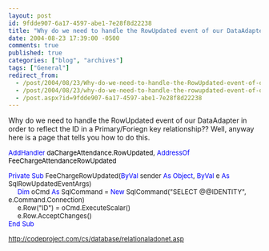 ```yaml
---
layout: post
id: 9fdde907-6a17-4597-abe1-7e28f8d22238
title: "Why do we need to handle the RowUpdated event of our DataAdapter in order to reflect the ID in a Primary/Foriegn key relationship??"
date: 2004-08-23 17:39:00 -0500
comments: true
published: true
categories: ["blog", "archives"]
tags: ["General"]
redirect_from: 
  - /post/2004/08/23/Why-do-we-need-to-handle-the-RowUpdated-event-of-our-DataAdapter-in-order-to-reflect-the-ID-in-a-PrimaryForiegn-key-relationship
  - /post/2004/08/23/why-do-we-need-to-handle-the-rowupdated-event-of-our-dataadapter-in-order-to-reflect-the-id-in-a-primaryforiegn-key-relationship
  - /post.aspx?id=9fdde907-6a17-4597-abe1-7e28f8d22238
---
```

<!-- more -->
<P>Why do we need to handle the RowUpdated event of our DataAdapter in order to reflect the ID in a Primary/Foriegn key relationship?? Well, anyway here is a page that tells you how to do this.</P>
<P><FONT color=#0000ff size=2>AddHandler</FONT><FONT color=#000000 size=2> daChargeAttendance.RowUpdated, </FONT><FONT color=#0000ff size=2>AddressOf</FONT><FONT size=2><FONT color=#000000> FeeChargeAttendanceRowUpdated</FONT></FONT></P><FONT color=#0000ff size=2>
<P>Private</FONT><FONT size=2> </FONT><FONT color=#0000ff size=2>Sub</FONT><FONT size=2> FeeChargeRowUpdated(</FONT><FONT color=#0000ff size=2>ByVal</FONT><FONT size=2> sender </FONT><FONT color=#0000ff size=2>As</FONT><FONT size=2> </FONT><FONT color=#0000ff size=2>Object</FONT><FONT size=2>, </FONT><FONT color=#0000ff size=2>ByVal</FONT><FONT size=2> e </FONT><FONT color=#0000ff size=2>As</FONT><FONT size=2> SqlRowUpdatedEventArgs)<BR></FONT><FONT color=#0000ff size=2>&nbsp;&nbsp;&nbsp;&nbsp;&nbsp;Dim</FONT><FONT size=2> oCmd </FONT><FONT color=#0000ff size=2>As</FONT><FONT size=2> SqlCommand = </FONT><FONT color=#0000ff size=2>New</FONT><FONT size=2> SqlCommand("SELECT @@IDENTITY", e.Command.Connection)<BR>&nbsp;&nbsp;&nbsp;&nbsp;&nbsp;e.Row("ID") = oCmd.ExecuteScalar()<BR>&nbsp;&nbsp;&nbsp;&nbsp;&nbsp;e.Row.AcceptChanges()<BR><FONT color=#0000ff size=2>End</FONT><FONT size=2> </FONT><FONT color=#0000ff size=2>Sub</P></FONT>
<P><A href="http://codeproject.com/cs/database/relationaladonet.asp">http://codeproject.com/cs/database/relationaladonet.asp</A></P></FONT>
